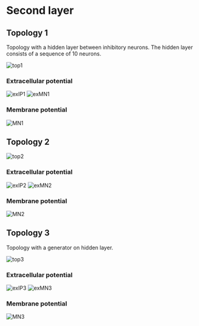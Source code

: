 # Second layer

## Topology 1

Topology with a hidden layer between inhibitory neurons. The hidden layer consists of a sequence of 10 neurons.

![top1](https://github.com/research-team/memristive-spinal-cord/blob/master/reflex_arc/neuron/second_layer/topologies/2ndLayer.png)

### Extracellular potential

![exIP1](https://github.com/research-team/memristive-spinal-cord/blob/master/reflex_arc/neuron/second_layer/res/extraIP.png)
![exMN1](https://github.com/research-team/memristive-spinal-cord/blob/master/reflex_arc/neuron/second_layer/res/extraVMNs.png)

### Membrane potential

![MN1](https://github.com/research-team/memristive-spinal-cord/blob/master/reflex_arc/neuron/second_layer/res/membraneVMN.png)

## Topology 2

![top2](https://github.com/research-team/memristive-spinal-cord/blob/master/reflex_arc/neuron/second_layer/topologies/modelV2.png)

### Extracellular potential

![exIP2](https://github.com/research-team/memristive-spinal-cord/blob/master/reflex_arc/neuron/second_layer/res/extraIPv2.png)
![exMN2](https://github.com/research-team/memristive-spinal-cord/blob/master/reflex_arc/neuron/second_layer/res/extraMNv2.png)

### Membrane potential

![MN2](https://github.com/research-team/memristive-spinal-cord/blob/master/reflex_arc/neuron/second_layer/res/membraneVMNv2.png)

## Topology 3

Topology with a generator on hidden layer. 

![top3](https://github.com/research-team/memristive-spinal-cord/blob/master/reflex_arc/neuron/second_layer/topologies/modelV3.png)

### Extracellular potential

![exIP3](https://github.com/research-team/memristive-spinal-cord/blob/master/reflex_arc/neuron/second_layer/res/extraIPv3.png)
![exMN3](https://github.com/research-team/memristive-spinal-cord/blob/master/reflex_arc/neuron/second_layer/res/extraMNv3.png)

### Membrane potential

![MN3](https://github.com/research-team/memristive-spinal-cord/blob/master/reflex_arc/neuron/second_layer/res/membraneMNv3.png)
